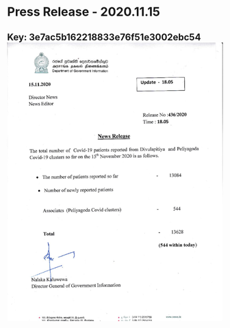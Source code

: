 # Press Release - 2020.11.15 
Key: 3e7ac5b162218833e76f51e3002ebc54 
![img](img/3e7ac5b162218833e76f51e3002ebc54.jpg)
---
```

```
